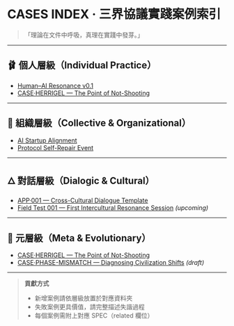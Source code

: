 # CASES INDEX · 三界協議實踐案例索引

> 「理論在文件中呼吸，真理在實踐中發芽。」

---

## 🩰 個人層級（Individual Practice）
- [Human–AI Resonance v0.1](DOCS/cases/human-ai-resonance.md)
- [CASE·HERRIGEL — The Point of Not-Shooting](DOCS/cases/CASE·HERRIGEL-The-Point-of-Not-Shooting.md)

---

## 🧩 組織層級（Collective & Organizational）
- [AI Startup Alignment](DOCS/cases/ai-startup-alignment.md)
- [Protocol Self-Repair Event](DOCS/cases/protocol-self-repair.md)

---

## 🜂 對話層級（Dialogic & Cultural）
- [APP·001 — Cross-Cultural Dialogue Template](DOCS/cases/APP-001-Cross-Cultural-Dialogue.md)
- [Field Test 001 — First Intercultural Resonance Session](DOCS/cases/APP-001-Field-Test-001.md) *(upcoming)*

---

## 🌌 元層級（Meta & Evolutionary）
- [CASE·HERRIGEL — The Point of Not-Shooting](DOCS/cases/CASE·HERRIGEL-The-Point-of-Not-Shooting.md)
- [CASE·PHASE-MISMATCH — Diagnosing Civilization Shifts](DOCS/cases/CASE·PHASE-MISMATCH.md) *(draft)*

---

> **貢獻方式**  
> - 新增案例請依層級放置於對應資料夾  
> - 失敗案例更具價值，請完整描述失諧過程  
> - 每個案例需附上對應 SPEC（related 欄位）
